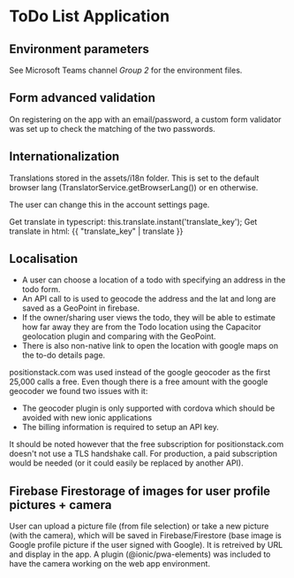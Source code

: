 # ToDo List Application

## Environment parameters
See Microsoft Teams channel *Group 2* for the environment files.

## Form advanced validation
On registering on the app with an email/password, a custom form validator was set up to check the matching of the two passwords.

## Internationalization
Translations stored in the assets/i18n folder. This is set to the default browser lang (TranslatorService.getBrowserLang()) or en otherwise.

The user can change this in the account settings page.

Get translate in typescript: this.translate.instant('translate_key');
Get translate in html: {{ "translate_key" | translate }}

## Localisation

+ A user can choose a location of a todo with specifying an address in the todo form.
+ An API call to is used to geocode the address and the lat and long are saved as a GeoPoint in firebase.
+ If the owner/sharing user views the todo, they will be able to estimate how far away they are from the Todo location using the Capacitor geolocation plugin and comparing with the GeoPoint. 
+ There is also non-native link to open the location with google maps on the to-do details page.

positionstack.com was used instead of the google geocoder as the first 25,000 calls a free. Even though there is a free amount with the google geocoder we found two issues with it:
+ The geocoder plugin is only supported with cordova which should be avoided with new ionic applications
+ The billing information is required to setup an API key. 

It should be noted however that the free subscription for positionstack.com doesn't not use a TLS handshake call. For production, a paid subscription would be needed (or it could easily be replaced by another API).

## Firebase Firestorage of images for user profile pictures + camera
User can upload a picture file (from file selection) or take a new picture (with the camera), which will be saved in Firebase/Firestore (base image is Google profile picture if the user signed with Google). It is retreived by URL and display in the app.
A plugin (@ionic/pwa-elements) was included to have the camera working on the web app environment.
